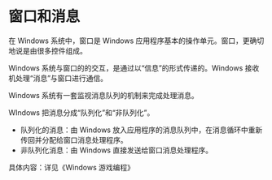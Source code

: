 # 窗口和消息

在 Windows 系统中，窗口是 Windows 应用程序基本的操作单元。窗口，更确切地说是由很多控件组成。

Windows 系统与窗口的的交互，是通过以“信息”的形式传递的。Windows 接收机处理“消息”与窗口进行通信。

Windows 系统有一套监视消息队列的机制来完成处理消息。

WIndows 把消息分成“队列化”和“非队列化”。

- 队列化的消息：由 Windows 放入应用程序的消息队列中，在消息循环中重新传回并分配给窗口消息处理程序。
- 非队列化消息：由 Windows 直接发送给窗口消息处理程序。

具体内容：详见《Windows 游戏编程》
